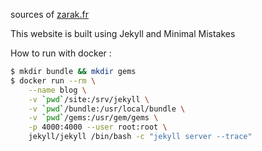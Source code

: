sources of [zarak.fr](https://zarak.fr)

This website is built using Jekyll and Minimal Mistakes

How to run with docker :
```bash
$ mkdir bundle && mkdir gems
$ docker run --rm \
    --name blog \
    -v `pwd`/site:/srv/jekyll \
    -v `pwd`/bundle:/usr/local/bundle \
    -v `pwd`/gems:/usr/gem/gems \
    -p 4000:4000 --user root:root \
    jekyll/jekyll /bin/bash -c "jekyll server --trace"
```
